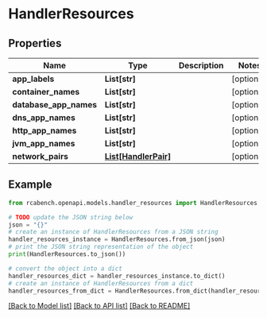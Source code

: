 # HandlerResources


## Properties

Name | Type | Description | Notes
------------ | ------------- | ------------- | -------------
**app_labels** | **List[str]** |  | [optional] 
**container_names** | **List[str]** |  | [optional] 
**database_app_names** | **List[str]** |  | [optional] 
**dns_app_names** | **List[str]** |  | [optional] 
**http_app_names** | **List[str]** |  | [optional] 
**jvm_app_names** | **List[str]** |  | [optional] 
**network_pairs** | [**List[HandlerPair]**](HandlerPair.md) |  | [optional] 

## Example

```python
from rcabench.openapi.models.handler_resources import HandlerResources

# TODO update the JSON string below
json = "{}"
# create an instance of HandlerResources from a JSON string
handler_resources_instance = HandlerResources.from_json(json)
# print the JSON string representation of the object
print(HandlerResources.to_json())

# convert the object into a dict
handler_resources_dict = handler_resources_instance.to_dict()
# create an instance of HandlerResources from a dict
handler_resources_from_dict = HandlerResources.from_dict(handler_resources_dict)
```
[[Back to Model list]](../README.md#documentation-for-models) [[Back to API list]](../README.md#documentation-for-api-endpoints) [[Back to README]](../README.md)


